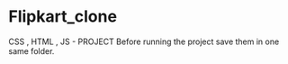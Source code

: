 # Flipkart_clone
CSS , HTML , JS - PROJECT 
Before running the project save them in one same folder.
